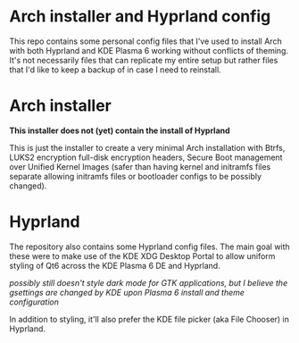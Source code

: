 # Arch installer and Hyprland config

This repo contains some personal config files that I've used to install Arch 
with both Hyprland and KDE Plasma 6 working without conflicts of theming. It's
not necessarily files that can replicate my entire setup but rather files that
I'd like to keep a backup of in case I need to reinstall.

# Arch installer

**This installer does not (yet) contain the install of Hyprland**

This is just the installer to create a very minimal Arch installation with
Btrfs, LUKS2 encryption full-disk encryption headers, Secure Boot management
over Unified Kernel Images (safer than having kernel and initramfs files
separate allowing initramfs files or bootloader configs to be possibly changed).

# Hyprland

The repository also contains some Hyprland config files. The main goal with
these were to make use of the KDE XDG Desktop Portal to allow uniform
styling of Qt6 across the KDE Plasma 6 DE and Hyprland.

*possibly still doesn't style dark mode for GTK applications, but I believe
the gsettings are changed by KDE upon Plasma 6 install and theme configuration*

In addition to styling, it'll also prefer the KDE file picker (aka File Chooser)
in Hyprland.
